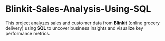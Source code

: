 # Blinkit-Sales-Analysis-Using-SQL
This project analyzes sales and customer data from **Blinkit** (online grocery delivery) using **SQL** to uncover business insights and visualize key performance metrics. 
